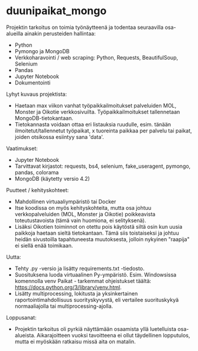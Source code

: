 # duunipaikat_mongo

Projektin tarkoitus on toimia työnäytteenä ja todentaa seuraavilla osa-alueilla ainakin perusteiden hallintaa:
- Python
- Pymongo ja MongoDB
- Verkkoharavointi / web scraping: Python, Requests, BeautifulSoup, Selenium
- Pandas
- Jupyter Notebook
- Dokumentointi

Lyhyt kuvaus projektista:
- Haetaan max viikon vanhat työpaikkailmoitukset palveluiden MOL, Monster ja Oikotie verkkosivuilta. Työpaikkailmoitukset tallennetaan MongoDB-tietokantaan.
- Tietokannasta voidaan ottaa eri listauksia ruudulle, esim. tänään ilmoitetut/tallennetut työpaikat, x tuoreinta paikkaa per palvelu tai paikat, joiden otsikossa esiintyy sana 'data'.

Vaatimukset:
- Jupyter Notebook
- Tarvittavat kirjastot: requests, bs4, selenium, fake_useragent, pymongo, pandas, colorama
- MongoDB (käytetty versio 4.2)

Puutteet / kehityskohteet:
- Mahdollinen virtuaaliympäristö tai Docker
- Itse koodissa on myös kehityskohteita, mutta osa johtuu verkkopalveluiden (MOL, Monster ja Oikotie) poikkeavista toteutustavoista (tämä vain huomiona, ei selityksenä).
- Lisäksi Oikotien toiminnot on otettu pois käytöstä siltä osin kun uusia paikkoja haetaan sieltä tietokantaan. Tämä siis toistaiseksi ja johtuu heidän sivustoilla tapahtuneesta muutoksesta, jolloin nykyinen "raapija" ei siellä enää toimikaan.

Uutta:
- Tehty .py -versio ja lisätty requirements.txt -tiedosto.
- Suosituksena luoda virtuaalinen Py-ympäristö. Esim. Windowsissa komennolla venv Paikat - tarkemmat ohjeistukset täältä: https://docs.python.org/3/library/venv.html.
- Lisätty multiprocessing, lokitusta ja yksinkertainen raportointimahdollisuus suorityskyvystä, eli vertailee suorituskykyä normaaliajolla tai multiprocessing-ajolla.

Loppusanat:
- Projektin tarkoitus oli pyrkiä näyttämään osaamista yllä luetelluista osa-alueista. Aikarajoitteen vuoksi tavoitteena ei ollut täydellinen lopputulos, mutta ei myöskään ratkaisu missä aita on matalin.
